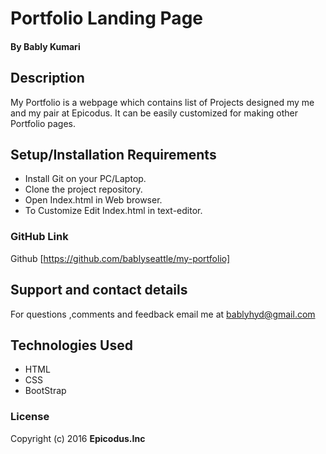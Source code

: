 # Portfolio Landing Page

#### By Bably Kumari

## Description
My Portfolio is a webpage which contains list of Projects designed my me and my pair at Epicodus.
It can be easily customized for making other Portfolio pages.

## Setup/Installation Requirements

* Install Git on your PC/Laptop.
* Clone the project repository.
* Open Index.html in Web browser.
* To Customize Edit Index.html in text-editor.

### GitHub Link
 Github [https://github.com/bablyseattle/my-portfolio]

## Support and contact details
  For questions ,comments and feedback email me at bablyhyd@gmail.com


## Technologies Used

* HTML
* CSS
* BootStrap

### License

Copyright (c) 2016 **Epicodus.Inc**
